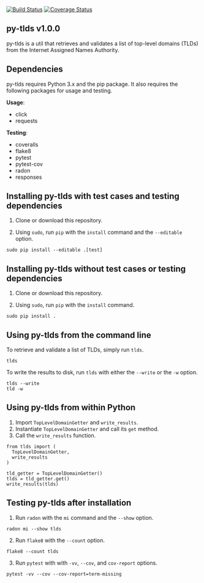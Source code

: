 [![Build Status](https://travis-ci.com/critical-path/py-tlds.svg?branch=master)](https://travis-ci.com/critical-path/py-tlds) [![Coverage Status](https://coveralls.io/repos/github/critical-path/py-tlds/badge.svg)](https://coveralls.io/github/critical-path/py-tlds)

## py-tlds v1.0.0

py-tlds is a util that retrieves and validates a list of top-level domains (TLDs) from the Internet Assigned Names Authority.


## Dependencies

py-tlds requires Python 3.x and the pip package.  It also requires the following packages for usage and testing.

__Usage__:
- click
- requests

__Testing__:
- coveralls
- flake8
- pytest
- pytest-cov
- radon
- responses


## Installing py-tlds with test cases and testing dependencies

1. Clone or download this repository.

2. Using `sudo`, run `pip` with the `install` command and the `--editable` option.

```
sudo pip install --editable .[test]
```


## Installing py-tlds without test cases or testing dependencies

1. Clone or download this repository.

2. Using `sudo`, run `pip` with the `install` command.

```
sudo pip install .
```


## Using py-tlds from the command line

To retrieve and validate a list of TLDs, simply run `tlds`.

```
tlds
```

To write the results to disk, run `tlds` with either the `--write` or the `-w` option.

```
tlds --write
tld -w
```


## Using py-tlds from within Python

1. Import `TopLevelDomainGetter` and `write_results`.
2. Instantiate `TopLevelDomainGetter` and call its `get` method.
3. Call the `write_results` function.


```
from tlds import (
  TopLevelDomainGetter,
  write_results
)

tld_getter = TopLevelDomainGetter()
tlds = tld_getter.get()
write_results(tlds)
```


## Testing py-tlds after installation

1. Run `radon` with the `mi` command and the `--show` option.

```
radon mi --show tlds
```

2. Run `flake8` with the `--count` option.

```
flake8 --count tlds
```

3. Run `pytest` with with `-vv`, `--cov`, and `cov-report` options.

```
pytest -vv --cov --cov-report=term-missing
```
